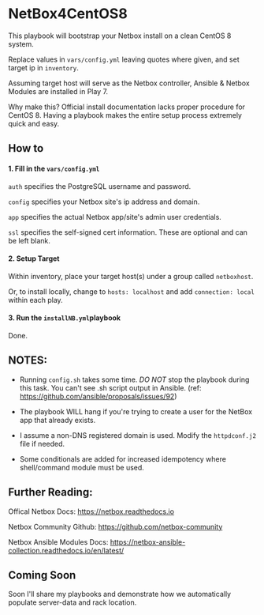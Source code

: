 # NetBox4CentOS8

This playbook will bootstrap your Netbox install on a clean CentOS 8 system. 

Replace values in `vars/config.yml` leaving quotes where given, and set target ip in `inventory`.

Assuming target host will serve as the Netbox controller, Ansible & Netbox Modules are installed in Play 7.

Why make this? Official install documentation lacks proper procedure for CentOS 8. Having a playbook makes the entire setup process extremely quick and easy.


## How to

#### 1. Fill in the `vars/config.yml` 

`auth` specifies the PostgreSQL username and password.

`config` specifies your Netbox site's ip address and domain.

`app` specifies the actual Netbox app/site's admin user credentials.

`ssl` specifies the self-signed cert information. These are optional and can be left blank.

#### 2. Setup Target

Within inventory, place your target host(s) under a group called `netboxhost`.

Or, to install locally, change to `hosts: localhost` and add `connection: local` within each play.

#### 3. Run the  `installNB.yml`playbook

Done.

## NOTES:

* Running `config.sh` takes some time. *DO NOT* stop the playbook during this task. You can't see .sh script output
in Ansible. (ref: https://github.com/ansible/proposals/issues/92)

* The playbook WILL hang if you're trying to create a user for the NetBox app that already exists.

* I assume a non-DNS registered domain is used. Modify the `httpdconf.j2` file if needed.

* Some conditionals are added for increased idempotency where shell/command module must be used.
  
## Further Reading:

Offical Netbox Docs: https://netbox.readthedocs.io

Netbox Community Github: https://github.com/netbox-community

Netbox Ansible Modules Docs: https://netbox-ansible-collection.readthedocs.io/en/latest/

## Coming Soon
Soon I'll share my playbooks and demonstrate how we automatically populate server-data and rack location.
